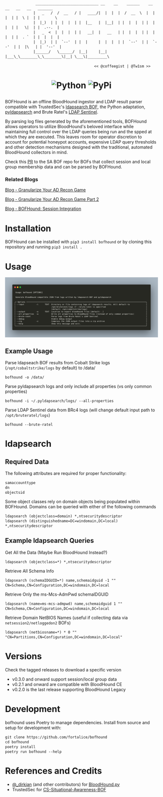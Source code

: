 ```
              _____________________________ __    __    ______    __    __   __   __   _______
             |   _   /  /  __   / |   ____/|  |  |  |  /  __  \  |  |  |  | |  \ |  | |       \
             |  |_)  | |  |  |  | |  |__   |  |__|  | |  |  |  | |  |  |  | |   \|  | |  .--.  |
             |   _  <  |  |  |  | |   __|  |   __   | |  |  |  | |  |  |  | |  . `  | |  |  |  |
             |  |_)  | |  `--'  | |  |     |  |  |  | |  `--'  | |  `--'  | |  |\   | |  '--'  |
             |______/   \______/  |__|     |__|  |___\_\________\_\________\|__| \___\|_________\
           
                                         << @coffeegist | @Tw1sm >>
```

<h1 align="center">

![Python](https://img.shields.io/badge/python-3670A0?style=for-the-badge&logo=python&logoColor=ffdd54)
![PyPi](https://img.shields.io/pypi/v/bofhound?style=for-the-badge)
</h1>

BOFHound is an offline BloodHound ingestor and LDAP result parser compatible with TrustedSec's [ldapsearch BOF](https://github.com/trustedsec/CS-Situational-Awareness-BOF), the Python adaptation, [pyldapsearch](https://github.com/fortalice/pyldapsearch) and Brute Ratel's [LDAP Sentinel](https://bruteratel.com/tabs/commander/badgers/#ldapsentinel).

By parsing log files generated by the aforementioned tools, BOFHound allows operators to utilize BloodHound's beloved interface while maintaining full control over the LDAP queries being run and the spped at which they are executed. This leaves room for operator discretion to account for potential honeypot accounts, expensive LDAP query thresholds and other detection mechanisms designed with the traditional, automated BloodHound collectors in mind.

Check this [PR](https://github.com/trustedsec/CS-Situational-Awareness-BOF/pull/114) to the SA BOF repo for BOFs that collect session and local group membership data and can be parsed by BOFHound.

### Related Blogs

[Blog - Granularize Your AD Recon Game](https://www.fortalicesolutions.com/posts/bofhound-granularize-your-active-directory-reconnaissance-game)

[Blog - Granularize Your AD Recon Game Part 2](https://www.fortalicesolutions.com/posts/granularize-your-active-directory-reconnaissance-game-part-2)

[Blog - BOFHound: Session Integration](https://posts.specterops.io/bofhound-session-integration-7b88b6f18423)

# Installation
BOFHound can be installed with `pip3 install bofhound` or by cloning this repository and running `pip3 install .`

# Usage
![](.assets/usage.png)


## Example Usage
Parse ldapseach BOF results from Cobalt Strike logs (`/opt/cobaltstrike/logs` by default) to /data/
```
bofhound -o /data/
```

Parse pyldapsearch logs and only include all properties (vs only common properties)
```
bofhound -i ~/.pyldapsearch/logs/ --all-properties
```

Parse LDAP Sentinel data from BRc4 logs (will change default input path to `/opt/bruteratel/logs`)
```
bofhound --brute-ratel
```

# ldapsearch

## Required Data
The following attributes are required for proper functionality:

```
samaccounttype
dn
objectsid
```

Some object classes rely on domain objects being populated within BOFHound. Domains can be queried with either of the following commands
```
ldapsearch (objectclass=domain) *,ntsecuritydescriptor
ldapsearch (distinguishedname=DC=windomain,DC=local) *,ntsecuritydescriptor
``` 

## Example ldapsearch Queries
Get All the Data (Maybe Run BloodHound Instead?)
```
ldapsearch (objectclass=*) *,ntsecuritydescriptor
```

Retrieve All Schema Info
```
ldapsearch (schemaIDGUID=*) name,schemaidguid -1 "" CN=Schema,CN=Configuration,DC=windomain,DC=local
```

Retrieve Only the ms-Mcs-AdmPwd schemaIDGUID
```
ldapsearch (name=ms-mcs-admpwd) name,schemaidguid 1 "" CN=Schema,CN=Configuration,DC=windomain,DC=local
```

Retrieve Domain NetBIOS Names (useful if collecting data via `netsession2/netloggedon2` BOFs)
```
ldapsearch (netbiosname=*) * 0 "" "CN=Partitions,CN=Configuration,DC=windomain,DC=local"
```

# Versions
Check the tagged releases to download a specific version
- v0.3.0 and onward support session/local group data 
- v0.2.1 and onward are compatible with BloodHound CE
- v0.2.0 is the last release supporting BloodHound Legacy

# Development
bofhound uses Poetry to manage dependencies. Install from source and setup for development with:

```shell
git clone https://github.com/fortalice/bofhound
cd bofhound
poetry install
poetry run bofhound --help
```

# References and Credits
- [@_dirkjan](https://twitter.com/_dirkjan) (and other contributors) for [BloodHound.py](https://github.com/fox-it/BloodHound.py)
- TrustedSec for [CS-Situational-Awareness-BOF](https://github.com/trustedsec/CS-Situational-Awareness-BOF)
